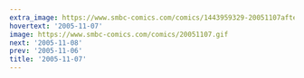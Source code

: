 ```yaml
---
extra_image: https://www.smbc-comics.com/comics/1443959329-20051107after.png
hovertext: '2005-11-07'
image: https://www.smbc-comics.com/comics/20051107.gif
next: '2005-11-08'
prev: '2005-11-06'
title: '2005-11-07'
---
```

